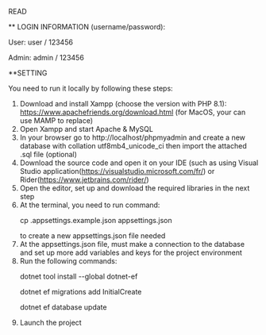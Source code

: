 READ

** LOGIN INFORMATION (username/password): <p>User: user / 123456</p>  <p>Admin: admin / 123456</p> <p>**SETTING</p>

You need to run it locally by following these steps:

1. Download and install Xampp (choose the version with PHP 8.1): https://www.apachefriends.org/download.html (for MacOS, your can  use MAMP to replace)
2. Open Xampp and start Apache & MySQL
3. In your browser go to http://localhost/phpmyadmin and create a new database with collation utf8mb4_unicode_ci then import the attached .sql file (optional)
4. Download the source code and open it on your IDE (such as using Visual Studio application(https://visualstudio.microsoft.com/fr/) or Rider(https://www.jetbrains.com/rider/)
5. Open the editor, set up and download the required libraries in the next step
6. At the terminal, you need to run command:<p> cp .appsettings.example.json appsettings.json </p>to create a new appsettings.json file needed
7. At the appsettings.json file, must make a connection to the database and set up more add variables and keys for the project environment 
8. Run the following commands:<p> dotnet tool install --global dotnet-ef </p><p> dotnet ef migrations add InitialCreate </p><p> dotnet ef database update </p> 
9. Launch the project